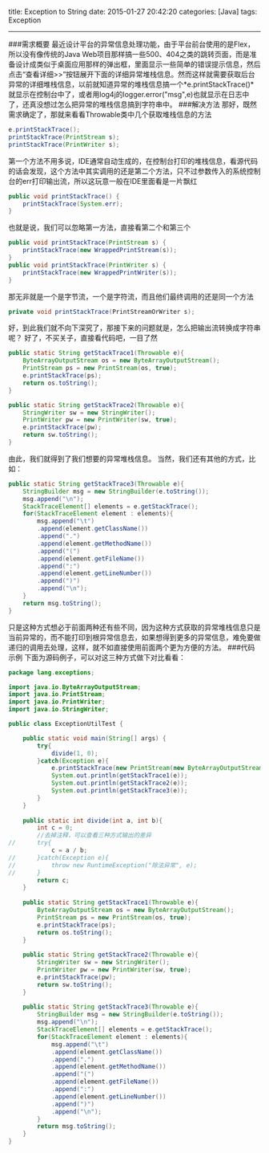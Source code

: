 title: Exception to String
date: 2015-01-27 20:42:20
categories: [Java]
tags: Exception

---
###需求概要
最近设计平台的异常信息处理功能，由于平台前台使用的是Flex，所以没有像传统的Java Web项目那样搞一些500、404之类的跳转页面，而是准备设计成类似于桌面应用那样的弹出框，里面显示一些简单的错误提示信息，然后点击“查看详细>>”按钮展开下面的详细异常堆栈信息。然而这样就需要获取后台异常的详细堆栈信息，以前就知道异常的堆栈信息搞一个*e.printStackTrace()*就显示在控制台中了，或者用log4j的logger.error("msg",e)也就显示在日志中了，还真没想过怎么把异常的堆栈信息搞到字符串中。
###解决方法
那好，既然需求确定了，那就来看看Throwable类中几个获取堆栈信息的方法
``` Java
e.printStackTrace();
printStackTrace(PrintStream s);
printStackTrace(PrintWriter s);
```
第一个方法不用多说，IDE通常自动生成的，在控制台打印的堆栈信息，看源代码的话会发现，这个方法中其实调用的还是第二个方法，只不过参数传入的系统控制台的err打印输出流，所以这玩意一般在IDE里面看是一片飘红
``` Java
public void printStackTrace() {
    printStackTrace(System.err);
}
```
也就是说，我们可以忽略第一方法，直接看第二个和第三个
``` Java
public void printStackTrace(PrintStream s) {
    printStackTrace(new WrappedPrintStream(s));
}
public void printStackTrace(PrintWriter s) {
    printStackTrace(new WrappedPrintWriter(s));
}
```
那无非就是一个是字节流，一个是字符流，而且他们最终调用的还是同一个方法
``` Java
private void printStackTrace(PrintStreamOrWriter s);
```
好，到此我们就不向下深究了，那接下来的问题就是，怎么把输出流转换成字符串呢？
好了，不买关子，直接看代码吧，一目了然
``` Java
public static String getStackTrace1(Throwable e){
	ByteArrayOutputStream os = new ByteArrayOutputStream();
	PrintStream ps = new PrintStream(os, true);
	e.printStackTrace(ps);
	return os.toString();
}

public static String getStackTrace2(Throwable e){
	StringWriter sw = new StringWriter();
	PrintWriter pw = new PrintWriter(sw, true);
	e.printStackTrace(pw);
	return sw.toString();
}
```
由此，我们就得到了我们想要的异常堆栈信息。
当然，我们还有其他的方式，比如：
``` Java
public static String getStackTrace3(Throwable e){
	StringBuilder msg = new StringBuilder(e.toString());
	msg.append("\n");
	StackTraceElement[] elements = e.getStackTrace();
	for(StackTraceElement element : elements){
		msg.append("\t")
		.append(element.getClassName())
		.append(".")
		.append(element.getMethodName())
		.append("(")
		.append(element.getFileName())
		.append(":")
		.append(element.getLineNumber())
		.append(")")
		.append("\n");
	}
	return msg.toString();
}
```
只是这种方式想必于前面两种还有些不同，因为这种方式获取的异常堆栈信息只是当前异常的，而不能打印到根异常信息去，如果想得到更多的异常信息，难免要做递归的调用去处理，这样，就不如直接使用前面两个更为方便的方法。
###代码示例
下面为源码例子，可以对这三种方式做下对比看看：
``` Java
package lang.exceptions;

import java.io.ByteArrayOutputStream;
import java.io.PrintStream;
import java.io.PrintWriter;
import java.io.StringWriter;

public class ExceptionUtilTest {

	public static void main(String[] args) {
		try{
			divide(1, 0);
		}catch(Exception e){
			e.printStackTrace(new PrintStream(new ByteArrayOutputStream()));
			System.out.println(getStackTrace1(e));
			System.out.println(getStackTrace2(e));
			System.out.println(getStackTrace3(e));
		}
	}
	
	public static int divide(int a, int b){
		int c = 0;
		//去掉注释，可以查看三种方式输出的差异
//		try{
			c = a / b;
//		}catch(Exception e){
//			throw new RuntimeException("除法异常", e);
//		}
		return c;
	}
	
	public static String getStackTrace1(Throwable e){
		ByteArrayOutputStream os = new ByteArrayOutputStream();
		PrintStream ps = new PrintStream(os, true);
		e.printStackTrace(ps);
		return os.toString();
	}
	
	public static String getStackTrace2(Throwable e){
		StringWriter sw = new StringWriter();
		PrintWriter pw = new PrintWriter(sw, true);
		e.printStackTrace(pw);
		return sw.toString();
	}
		
	public static String getStackTrace3(Throwable e){
		StringBuilder msg = new StringBuilder(e.toString());
		msg.append("\n");
		StackTraceElement[] elements = e.getStackTrace();
		for(StackTraceElement element : elements){
			msg.append("\t")
			.append(element.getClassName())
			.append(".")
			.append(element.getMethodName())
			.append("(")
			.append(element.getFileName())
			.append(":")
			.append(element.getLineNumber())
			.append(")")
			.append("\n");
		}
		return msg.toString();
	}
}

```